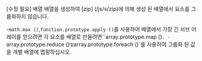 [수정 필요]
배열 배열을 생성하여 [zip] (/js/s/zip)에 의해 생성 된 배열에서 요소를 그룹화하지 않습니다.

-`math.max ()`,`function.prototype.apply ()`를 사용하여 배열에서 가장 긴 서브 어레이를 얻으려면 각 요소를 배열로 만들려면``array.prototype.map ()`.
-`array.prototype.reduce ()`및`array.prototype.foreach ()`를 사용하여 그룹화 된 값을 개별 배열에 맵핑하십시오.